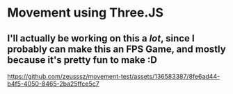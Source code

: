 # Movement using Three.JS

## I'll actually be working on this a _lot_, since I probably can make this an FPS Game, and mostly because it's pretty fun to make :D



https://github.com/zeusssz/movement-test/assets/136583387/8fe6ad44-b4f5-4050-8465-2ba25ffce5c7


